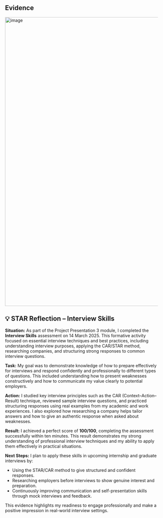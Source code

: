 ## Evidence

<img width="1824" height="953" alt="image" src="https://github.com/user-attachments/assets/dc41802c-27ef-4b57-bcad-b51b0605a893" />


## 💡 STAR Reflection – Interview Skills

**Situation:**
As part of the Project Presentation 3 module, I completed the **Interview Skills** assessment on 14 March 2025. This formative activity focused on essential interview techniques and best practices, including understanding interview purposes, applying the CAR/STAR method, researching companies, and structuring strong responses to common interview questions.

**Task:**
My goal was to demonstrate knowledge of how to prepare effectively for interviews and respond confidently and professionally to different types of questions. This included understanding how to present weaknesses constructively and how to communicate my value clearly to potential employers.

**Action:**
I studied key interview principles such as the CAR (Context–Action–Result) technique, reviewed sample interview questions, and practiced structuring responses using real examples from my academic and work experiences. I also explored how researching a company helps tailor answers and how to give an authentic response when asked about weaknesses.

**Result:**
I achieved a perfect score of **100/100**, completing the assessment successfully within ten minutes. This result demonstrates my strong understanding of professional interview techniques and my ability to apply them effectively in practical situations.

**Next Steps:**
I plan to apply these skills in upcoming internship and graduate interviews by:

* Using the STAR/CAR method to give structured and confident responses.
* Researching employers before interviews to show genuine interest and preparation.
* Continuously improving communication and self-presentation skills through mock interviews and feedback.

This evidence highlights my readiness to engage professionally and make a positive impression in real-world interview settings.

